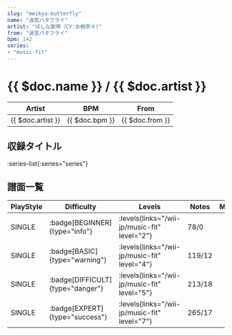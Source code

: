 ```yaml
---
slug: "meikyu-butterfly"
name: "迷宮バタフライ"
artist: "ほしな歌唄（CV:水樹奈々)"
from: "迷宮バタフライ"
bpm: 142
series:
- "music-fit"
---
```


# {{ $doc.name }} / {{ $doc.artist }}

|Artist|BPM|From|
|------|---|----|
|{{ $doc.artist }}|{{ $doc.bpm }}|{{ $doc.from }}|

## 収録タイトル

:series-list{:series="series"}

## 譜面一覧

|PlayStyle|Difficulty|Levels|Notes|Movie|
|---------|----------|------|-----|-----|
|SINGLE| :badge[BEGINNER]{type="info"}| :levels{links="/wii-jp/music-fit" level="2"}|78/0||
|SINGLE| :badge[BASIC]{type="warning"}| :levels{links="/wii-jp/music-fit" level="4"}|119/12||
|SINGLE| :badge[DIFFICULT]{type="danger"}| :levels{links="/wii-jp/music-fit" level="5"}|213/18||
|SINGLE| :badge[EXPERT]{type="success"}| :levels{links="/wii-jp/music-fit" level="7"}|265/17||
